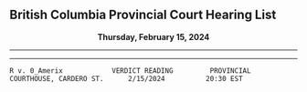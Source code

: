## British Columbia Provincial Court Hearing List

<p align="center">
  <b> Thursday, February 15, 2024 </b>
</p>

---

---

``` R v. 0_Amerix            VERDICT READING         PROVINCIAL COURTHOUSE, CARDERO ST.      2/15/2024          20:30 EST ```
